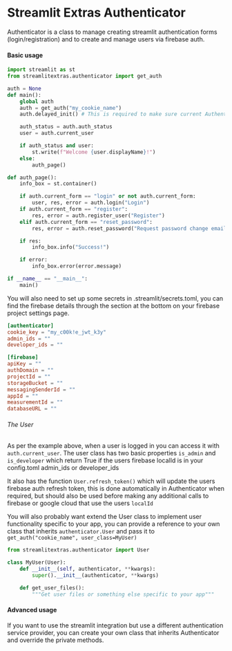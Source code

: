 # Streamlit Extras Authenticator

Authenticator is a class to manage creating streamlit authentication forms (login/registration) and to create and manage users via firebase auth.

#### Basic usage

```Python
import streamlit as st
from streamlitextras.authenticator import get_auth

auth = None
def main():
    global auth
    auth = get_auth("my_cookie_name")
    auth.delayed_init() # This is required to make sure current Authenticator stays in session state

    auth_status = auth.auth_status
    user = auth.current_user

    if auth_status and user:
        st.write(f"Welcome {user.displayName}!")
    else:
        auth_page()

def auth_page():
    info_box = st.container()

    if auth.current_form == "login" or not auth.current_form:
        user, res, error = auth.login("Login")
    if auth.current_form == "register":
        res, error = auth.register_user("Register")
    elif auth.current_form == "reset_password":
        res, error = auth.reset_password("Request password change email")

    if res:
        info_box.info("Success!")

    if error:
        info_box.error(error.message)

if __name__ == "__main__":
    main()

```

You will also need to set up some secrets in .streamlit/secrets.toml, you can find the firebase details through the section at the bottom on your firebase project settings page.

```TOML
[authenticator]
cookie_key = "my_c00k!e_jwt_k3y"
admin_ids = ""
developer_ids = ""

[firebase]
apiKey = ""
authDomain = ""
projectId = ""
storageBucket = ""
messagingSenderId = ""
appId = ""
measurementId = ""
databaseURL = ""
```

###### The User

As per the example above, when a user is logged in you can access it with `auth.current_user`. The user class has two basic properties `is_admin` and `is_developer` which return True if the users firebase localId is in your config.toml admin_ids or developer_ids

It also has the function `User.refresh_token()` which will update the users firebase auth refresh token, this is done automatically in Authenticator when required, but should also be used before making any additional calls to firebase or google cloud that use the users `localId`

You will also probably want extend the User class to implement user functionality specific to your app, you can provide a reference to your own class that inherits `authenticator.User` and pass it to `get_auth("cookie_name", user_class=MyUser)`

```Python
from streamlitextras.authenticator import User

class MyUser(User):
    def __init__(self, authenticator, **kwargs):
        super().__init__(authenticator, **kwargs)

    def get_user_files():
        """Get user files or something else specific to your app"""
```

#### Advanced usage

If you want to use the streamlit integration but use a different authentication service provider, you can create your own class that inherits Authenticator and override the private methods.